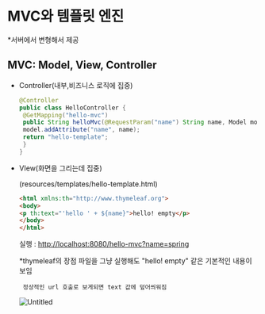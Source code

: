 # MVC와 템플릿 엔진

*서버에서 변형해서 제공

## MVC: Model, View, Controller

- Controller(내부,비즈니스 로직에 집중)
    
    ```java
    @Controller
    public class HelloController {
     @GetMapping("hello-mvc")
     public String helloMvc(@RequestParam("name") String name, Model model) {
     model.addAttribute("name", name);
     return "hello-template";
     }
    }
    ```
    
- VIew(화면을 그리는데 집중)
    
    (resources/templates/hello-template.html)
    
    ```html
    <html xmlns:th="http://www.thymeleaf.org">
    <body>
    <p th:text="'hello ' + ${name}">hello! empty</p>
    </body>
    </html>
    ```
    
    실행 : [http://localhost:8080/hello-mvc?name=spring](http://localhost:8080/hello-mvc?name=spring)
    
    *thymeleaf의 장점 파일을 그냥 실행해도 "hello! empty" 같은 기본적인 내용이 보임
    
       정상적인 url 호출로 보게되면 text 값에 덮어씌워짐
    
    ![Untitled](MVC%E1%84%8B%E1%85%AA%20%E1%84%90%E1%85%A6%E1%86%B7%E1%84%91%E1%85%B3%E1%86%AF%E1%84%85%E1%85%B5%E1%86%BA%20%E1%84%8B%E1%85%A6%E1%86%AB%E1%84%8C%E1%85%B5%E1%86%AB%202f11caf93cfd4943a24ca58de5f53e39/Untitled.png)